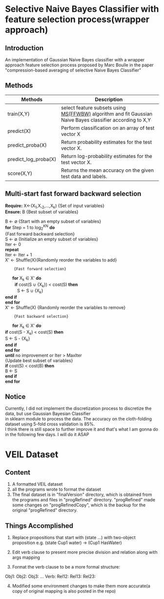 # Selective Naive Bayes Classifier with feature selection process(wrapper approach)

## Introduction

An implementation of Gaussian Naive Bayes classifier with a wrapper approach feature selection process proposed by Marc Boulle 
in the paper "compression-based averaging of selective Naive Bayes Classifier" 


## Methods


Methods   | Description
-----------|----------------------------------------------
train(X,Y) | select feature subsets using [MS(FFWBW)](#multi-start-fast-forward-backward-selection) algorithm and fit Gaussian Naive Bayes classifier according to X,Y
predict(X) | Perform classification on an array of test vector X
predict_proba(X) | Return probability estimates for the test vector X.
predict_log_proba(X) | Return log-probability estimates for the test vector X.
score(X,Y) | Returns the mean accuracy on the given test data and labels.


## Multi-start fast forward backward selection
**Require:** X<-(X<sub>1</sub>,X,<sub>2</sub>,...,X<sub>k</sub>) {Set of input variables}  
**Ensure:** B {Best subset of variables}  

B <- ∅ {Start with an empty subset of variables}  
**for** Step = 1 to log<sub>2</sub><sup>KN</sup> **do**  
    {Fast forward backward selection}  
    S <- ∅ {Initialize an empty subset of variables}  
    Iter <- 0  
   	**repeat**  
		Iter <- Iter + 1  
      	X' <- Shuffle(X){Randomly reorder the variables to add}  
        
      	{Fast forward selection}  
      	**for** X<sub>k</sub> ∈ X' **do**  
         	**if** cost(S ∪ {X<sub>k</sub>}) < cost(S) **then**  
            	S <- S ∪ {X<sub>k</sub>}  
         	**end if**  
      	**end for**  
        X' <- Shuffle(X) {Randomly reorder the variables to remove}  
      
        {Fast backward selection}  
        **for** X<sub>k</sub> ∈ X' **do**  
            **if** cost(S - X<sub>k</sub>) < cost(S) **then**  
            S <- S - {X<sub>k</sub>}  
            **end if**  
        **end for**  
    **until** no improvement or Iter > MaxIter  
    {Update best subset of variables}  
    **if** cost(S) < cost(B) **then**  
        B <- S  
    **end if**  
**end for**  
      
## Notice

Currently, I did not implement the discretization process to discretize the data, but use Gaussian Bayesian Classifier  
in sklearn module to process the data. The accuracy on the cloth-folding dataset using 5-fold cross validation is 85%.  
I think there is still space to further improve it and that's what I am gonna do in the following few days. I will do it ASAP  



# VEIL Dataset

## Content

1. A formatted VEIL dataset
2. all the programs wrote to format the dataset
3. The final dataset is in "finalVersion" directory, which is obtained from the programs and files in "progRefined" directory.
   "progRefined" made some changes on "progRefinedCopy", which is the backup for the original "progRefined" directory.  


## Things Accomplished

1. Replace propositions that start with (state ...) with two-object proposition e.g. (state Cup1 water)  ->  (Cup1 HasWater)

2. Edit verb clause to present more precise division and relation along with args mapping

3. Format the verb clause to be a more formal structure:

  Obj1:
  Obj2:
  Obj3:
  ...
  Verb:
  Rel12:
  Rel13:
  Rel23:


4. Modified some environment changes to make them more accurate(a copy of original mapping is also posted in the repo)


